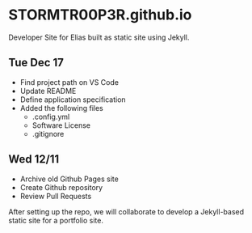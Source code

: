 # STORMTR00P3R.github.io

Developer Site for Elias built as static site using Jekyll.

## Tue Dec 17

- Find project path on VS Code
- Update README
- Define application specification
- Added the following files
    - .config.yml
    - Software License
    - .gitignore

## Wed 12/11

- Archive old Github Pages site
- Create Github repository
- Review Pull Requests

After setting up the repo, we will collaborate
to develop a Jekyll-based static site for a
portfolio site.
